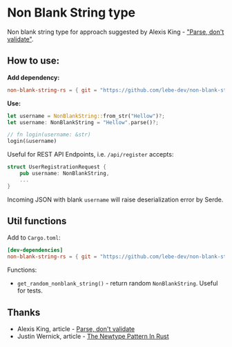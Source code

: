 # Non Blank String type

Non blank string type for approach suggested by Alexis King - ["Parse, don't validate"](https://lexi-lambda.github.io/blog/2019/11/05/parse-don-t-validate/).

## How to use:

**Add dependency:**

```toml
non-blank-string-rs = { git = "https://github.com/lebe-dev/non-blank-string-rs", version = "1.0.1" }
```

**Use:**

```rust
let username = NonBlankString::from_str("Hellow")?;
let username: NonBlankString = "Hellow".parse()?;

// fn login(username: &str)
login(&username)
```

Useful for REST API Endpoints, i.e. `/api/register` accepts:

```rust
struct UserRegistrationRequest {
    pub username: NonBlankString,
    ...
}
```

Incoming JSON with blank `username` will raise deserialization error by Serde.

## Util functions

Add to `Cargo.toml`:

```toml
[dev-dependencies]
non-blank-string-rs = { git = "https://github.com/lebe-dev/non-blank-string-rs", version = "1.0.1", features = ["utils"] }
```

Functions:

- `get_random_nonblank_string()` - return random `NonBlankString`. Useful for tests.


## Thanks

- Alexis King, article - [Parse, don't validate](https://lexi-lambda.github.io/blog/2019/11/05/parse-don-t-validate/)
- Justin Wernick, article - [The Newtype Pattern In Rust](https://www.worthe-it.co.za/blog/2020-10-31-newtype-pattern-in-rust.html)
